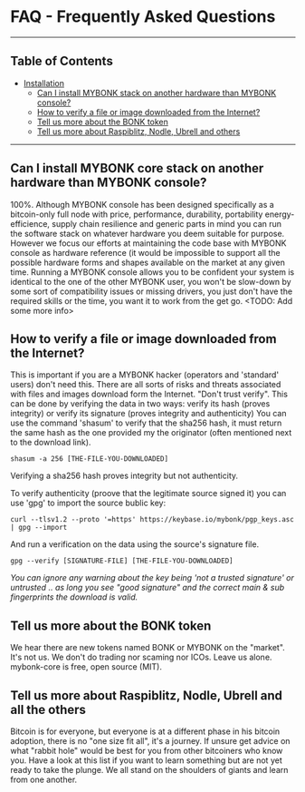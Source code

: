 # FAQ - Frequently Asked Questions

---
Table of Contents
---
  - [Installation](#Installation)
    - [Can I install MYBONK stack on another hardware than MYBONK console?](#can-i-install-mybonk-stack-on-another-hardware-than-mybonk-console)
    - [How to verify a file or image downloaded from the Internet?](#howto-verify-a-file-or-image-downloaded-from-the-internet)
    - [Tell us more about the BONK token](#tell-us-more-about-the-bonk-token)
    - [Tell us more about Raspiblitz, Nodle, Ubrell and others](#tell-us-more-about-raspiblitz-nodle-brell-and-others)


---

## Can I install MYBONK core stack on another hardware than MYBONK console?
100%. 
Although MYBONK console has been designed specifically as a bitcoin-only full node with price, performance, durability, portability energy-efficience, supply chain resilience and generic parts in mind you can run the software stack on whatever hardware you deem suitable for purpose. 
However we focus our efforts at maintaining the code base with MYBONK console as hardware reference (it would be impossible to support all the possible hardware forms and shapes available on the market at any given time.
Running a MYBONK console allows you to be confident your system is identical to the one of the other MYBONK user, you won't be slow-down by some sort of compatibility issues or missing drivers, you just don't have the required skills or the time, you want it to work from the get go.
<TODO: Add some more info>


## How to verify a file or image downloaded from the Internet?
This is important if you are a MYBONK hacker (operators and 'standard' users) don't need this.
There are all sorts of risks and threats associated with files and images download form the Internet. 
"Don't trust verify". This can be done by verifying the data in two ways: verify its hash (proves integrity) or verify its signature (proves integrity and authenticity)
You can use the command 'shasum' to verify that the sha256 hash, it must return the same hash as the one provided my the originator (often mentioned next to the download link).

```
shasum -a 256 [THE-FILE-YOU-DOWNLOADED]
```

Verifying a sha256 hash proves integrity but not authenticity.

To verify authenticity (proove that the legitimate source signed it) you can use 'gpg' to import the source bublic key:

```
curl --tlsv1.2 --proto '=https' https://keybase.io/mybonk/pgp_keys.asc | gpg --import
```

And run a verification on the data using the source's signature file.

```
gpg --verify [SIGNATURE-FILE] [THE-FILE-YOU-DOWNLOADED]
```

*You can ignore any warning about the key being 'not a trusted signature' or untrusted .. as long you see "good signature" and the correct main & sub fingerprints the download is valid.*

## Tell us more about the BONK token
We hear there are new tokens named BONK or MYBONK on the "market". It's not us. We don't do trading nor scaming nor ICOs. Leave us alone. mybonk-core is free, open source (MIT).

## Tell us more about Raspiblitz, Nodle, Ubrell and all the others
Bitcoin is for everyone, but everyone is at a different phase in his bitcoin adoption, there is no "one size fit all", it's a journey.
If unsure get advice on what "rabbit hole" would be best for you from other bitcoiners who know you. 
Have a look at this list if you want to learn something but are not yet ready to take the plunge.
We all stand on the shoulders of giants and learn from one another. 
